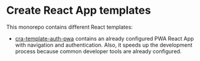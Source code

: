 # Create React App templates

This monorepo contains different React templates:
- [cra-template-auth-pwa](./packages/cra-template-auth-pwa) contains an already configured PWA React App with navigation and authentication. Also, it speeds up the development process because common developer tools are already configured.